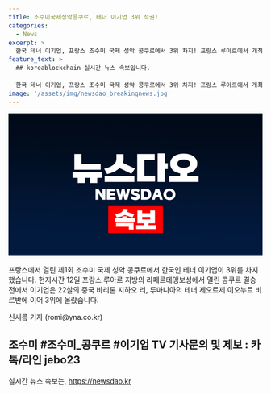 ```yaml
---
title: 조수미국제성악콩쿠르, 테너 이기업 3위 석권!
categories:
  - News
excerpt: >
  한국 테너 이기업, 프랑스 조수미 국제 성악 콩쿠르에서 3위 차지! 프랑스 루아르에서 개최된 콩쿠르 결승에서 22살 중국 바리톤과 루마니아 테너를 제쳤다. 전 세계 47개국 500명이 참가한 이번 대회는 조수미의 이름을 따 열렸고, 다음 대회는 2년 뒤에 열릴 예정이다. (신새롬 기자) #조수미 #이기업 #성악콩쿠르
feature_text: >
  ## koreablockchain 실시간 뉴스 속보입니다.

  한국 테너 이기업, 프랑스 조수미 국제 성악 콩쿠르에서 3위 차지! 프랑스 루아르에서 개최된 콩쿠르 결승에서 22살 중국 바리톤과 루마니아 테너를 제쳤다. 전 세계 47개국 500명이 참가한 이번 대회는 조수미의 이름을 따 열렸고, 다음 대회는 2년 뒤에 열릴 예정이다. (신새롬 기자) #조수미 #이기업 #성악콩쿠르
image: '/assets/img/newsdao_breakingnews.jpg'
---
```


<p><img src="/assets/img/newsdao_breakingnews.jpg" alt="koreablockchain 속보" /></p>

<p>프랑스에서 열린 제1회 조수미 국제 성악 콩쿠르에서 한국인 테너 이기업이 3위를 차지했습니다. 현지시간 12일 프랑스 루아르 지방의 라페르테앵보성에서 열린 콩쿠르 결승전에서 이기업은 22살의 중국 바리톤 지하오 리, 루마니아의 테너 제오르제 이오누트 비르반에 이어 3위에 올랐습니다.</p>

<p>신새롬 기자 (romi@yna.co.kr)</p>

<h2>조수미 #조수미_콩쿠르 #이기업 TV 기사문의 및 제보 : 카톡/라인 jebo23</h2>
실시간 뉴스 속보는, <a href="https://newsdao.kr" rel="dofollow">https://newsdao.kr</a>


